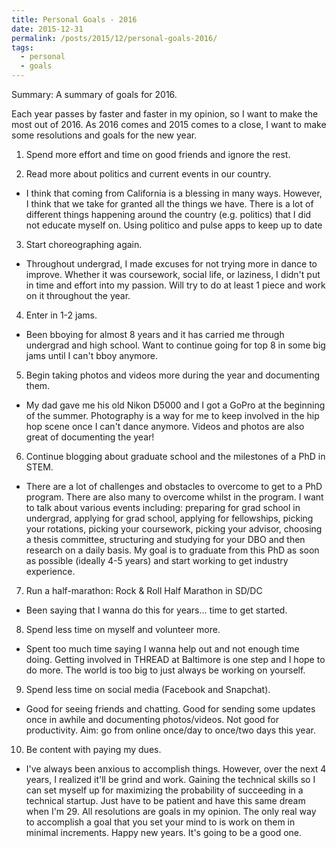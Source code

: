 ```yaml
---
title: Personal Goals - 2016
date: 2015-12-31
permalink: /posts/2015/12/personal-goals-2016/
tags:
  - personal
  - goals
---
```


Summary: A summary of goals for 2016.

Each year passes by faster and faster in my opinion, so I want to make the most out of 2016. As 2016 comes and 2015 comes to a close, I want to make some resolutions and goals for the new year.

1. Spend more effort and time on good friends and ignore the rest.

[comment]: <> (- This year I realized that even someone who you've known for years can exit your life in an instant. I want to spend more time and money on people that are there for you when you're up and down. When shit went down for me, people who I thought I could count on were nowhere to be seen. Why waste time and effort on those people?)

2. Read more about politics and current events in our country.
- I think that coming from California is a blessing in many ways. However, I think that we take for granted all the things we have. There is a lot of different things happening around the country (e.g. politics) that I did not educate myself on. Using politico and pulse apps to keep up to date

3. Start choreographing again.
- Throughout undergrad, I made excuses for not trying more in dance to improve. Whether it was coursework, social life, or laziness, I didn't put in time and effort into my passion. Will try to do at least 1 piece and work on it throughout the year.

4. Enter in 1-2 jams.
- Been bboying for almost 8 years and it has carried me through undergrad and high school. Want to continue going for top 8 in some big jams until I can't bboy anymore.

5. Begin taking photos and videos more during the year and documenting them.
- My dad gave me his old Nikon D5000 and I got a GoPro at the beginning of the summer. Photography is a way for me to keep involved in the hip hop scene once I can't dance anymore. Videos and photos are also great of documenting the year!

6. Continue blogging about graduate school and the milestones of a PhD in STEM.
- There are a lot of challenges and obstacles to overcome to get to a PhD program. There are also many to overcome whilst in the program. I want to talk about various events including: preparing for grad school in undergrad, applying for grad school, applying for fellowships, picking your rotations, picking your coursework, picking your advisor, choosing a thesis committee, structuring and studying for your DBO and then research on a daily basis. My goal is to graduate from this PhD as soon as possible (ideally 4-5 years) and start working to get industry experience.

7. Run a half-marathon: Rock & Roll Half Marathon in SD/DC
- Been saying that I wanna do this for years... time to get started.

8. Spend less time on myself and volunteer more.
- Spent too much time saying I wanna help out and not enough time doing. Getting involved in THREAD at Baltimore is one step and I hope to do more. The world is too big to just always be working on yourself.

9. Spend less time on social media (Facebook and Snapchat).
- Good for seeing friends and chatting. Good for sending some updates once in awhile and documenting photos/videos. Not good for productivity. Aim: go from online once/day to once/two days this year.

10. Be content with paying my dues.
- I've always been anxious to accomplish things. However, over the next 4 years, I realized it'll be grind and work. Gaining the technical skills so I can set myself up for maximizing the probability of succeeding in a technical startup. Just have to be patient and have this same dream when I'm 29.
All resolutions are goals in my opinion. The only real way to accomplish a goal that you set your mind to is work on them in minimal increments. Happy new years. It's going to be a good one.
